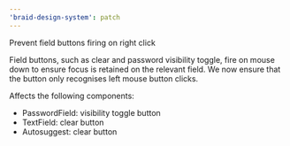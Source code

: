 ```yaml
---
'braid-design-system': patch
---
```


Prevent field buttons firing on right click

Field buttons, such as clear and password visibility toggle, fire on mouse down to ensure focus is retained on the relevant field. We now ensure that the button only recognises left mouse button clicks.

Affects the following components:

- PasswordField: visibility toggle button
- TextField: clear button
- Autosuggest: clear button
